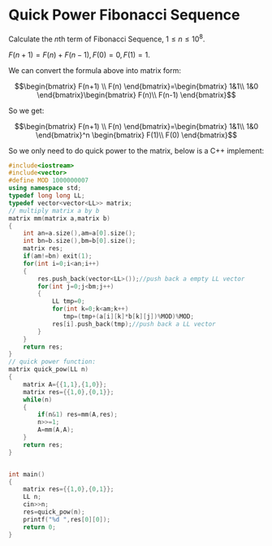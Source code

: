 # Quick Power Fibonacci Sequence 
Calculate the $n$th term of Fibonacci Sequence, $1\le n\le 10^8$.

$F(n+1)=F(n)+F(n-1),F(0)=0,F(1)=1.$

We can convert the formula above into matrix form:

$$\begin{bmatrix}
    F(n+1) \\
    F(n)
\end{bmatrix}=\begin{bmatrix}
    1&1\\
    1&0
\end{bmatrix}\begin{bmatrix}
    F(n)\\
    F(n-1)
\end{bmatrix}$$

So we get:

$$\begin{bmatrix}
    F(n+1) \\
    F(n)
\end{bmatrix}=\begin{bmatrix}
    1&1\\
    1&0
\end{bmatrix}^n \begin{bmatrix}
    F(1)\\
    F(0)
\end{bmatrix}$$

So we only need to do quick power to the matrix, below is a C++ implement:

```c++
#include<iostream>
#include<vector>
#define MOD 1000000007
using namespace std;
typedef long long LL;
typedef vector<vector<LL>> matrix;
// multiply matrix a by b
matrix mm(matrix a,matrix b)
{
    int an=a.size(),am=a[0].size();
    int bn=b.size(),bm=b[0].size();
    matrix res;
    if(am!=bn) exit(1);
    for(int i=0;i<an;i++)
    {
        res.push_back(vector<LL>());//push back a empty LL vector
        for(int j=0;j<bm;j++)
        {
            LL tmp=0;
            for(int k=0;k<am;k++)
               tmp=(tmp+(a[i][k]*b[k][j])%MOD)%MOD;
            res[i].push_back(tmp);//push back a LL vector
        }
    }
    return res;
}
// quick power function:
matrix quick_pow(LL n)
{
    matrix A={{1,1},{1,0}};
    matrix res={{1,0},{0,1}};
    while(n)
    {
        if(n&1) res=mm(A,res);
        n>>=1;
        A=mm(A,A);
    }
    return res;
}


int main()
{
    matrix res={{1,0},{0,1}};
    LL n;
    cin>>n;
    res=quick_pow(n);
    printf("%d ",res[0][0]);
    return 0;
}
```
